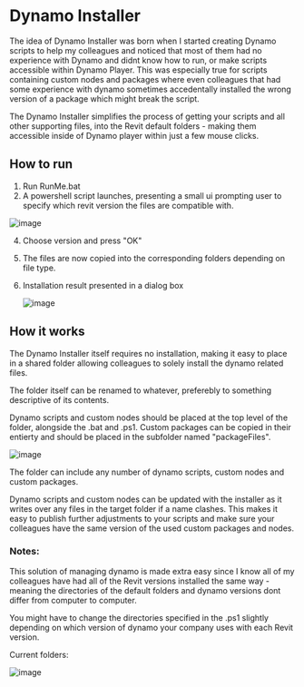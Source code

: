 # Dynamo Installer

The idea of Dynamo Installer was born when I started creating Dynamo scripts to help my colleagues and noticed that most of them had no experience with Dynamo and didnt know how to run, or make scripts accessible within Dynamo Player.
This was especially true for scripts containing custom nodes and packages where even colleagues that had some experience with dynamo sometimes accedentally installed the wrong version of a package which might break the script.


The Dynamo Installer simplifies the process of getting your scripts and all other supporting files, into the Revit default folders - making them accessible inside of Dynamo player within just a few mouse clicks.

## How to run
1. Run RunMe.bat
2. A powershell script launches, presenting a small ui prompting user to specify which revit version the files are compatible with.
   
  ![image](https://github.com/Viktorwikland/Dynamo-Installer/assets/164318861/51411a40-2ee0-4385-ae42-87637c1ba8b7)
  
4. Choose version and press "OK"
5. The files are now copied into the corresponding folders depending on file type.
6. Installation result presented in a dialog box
   
   ![image](https://github.com/Viktorwikland/Dynamo-Installer/assets/164318861/9563b288-a058-4b9f-ab12-acc663657a34)

## How it works

The Dynamo Installer itself requires no installation, making it easy to place in a shared folder allowing colleagues to solely install the dynamo related files.

The folder itself can be renamed to whatever, preferebly to something descriptive of its contents.

Dynamo scripts and custom nodes should be placed at the top level of the folder, alongside the .bat and .ps1.
Custom packages can be copied in their entierty and should be placed in the subfolder named "packageFiles".

![image](https://github.com/Viktorwikland/Dynamo-Installer/assets/164318861/623826d7-61d9-4221-9305-f12f4fa787ab)


The folder can include any number of dynamo scripts, custom nodes and custom packages.

Dynamo scripts and custom nodes can be updated with the installer as it writes over any files in the target folder if a name clashes. This makes it easy to publish further adjustments to your scripts and make sure your colleagues have the same version of the used custom packages and nodes.





### Notes:
This solution of managing dynamo is made extra easy since I know all of my colleagues have had all of the Revit versions installed the same way - meaning the directories of the default folders and dynamo versions dont differ from computer to computer.

You might have to change the directories specified in the .ps1 slightly depending on which version of dynamo your company uses with each Revit version.

Current folders:

![image](https://github.com/Viktorwikland/Dynamo-Installer/assets/164318861/0d97985c-2f19-4005-b7bd-54ed4313b730)

